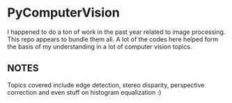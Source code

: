 # PyComputerVision
I happened to do a ton of work in the past year related to image processing. This repo appears to bundle them all. A lot of the codes here helped form the basis of my understanding in a lot of computer vision topics. 

## NOTES
Topics covered include edge detection, stereo disparity, perspective correction and even stuff on histogram equalization :)  
